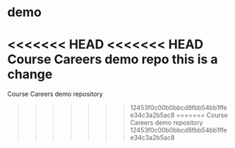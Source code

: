 # demo
<<<<<<< HEAD
<<<<<<< HEAD
Course Careers demo repo
this is a change
=======
Course Careers demo repository
>>>>>>> 12453f0c00b0bbcd8fbb54bb1ffee34c3a2b5ac8
=======
Course Careers demo repository
>>>>>>> 12453f0c00b0bbcd8fbb54bb1ffee34c3a2b5ac8
